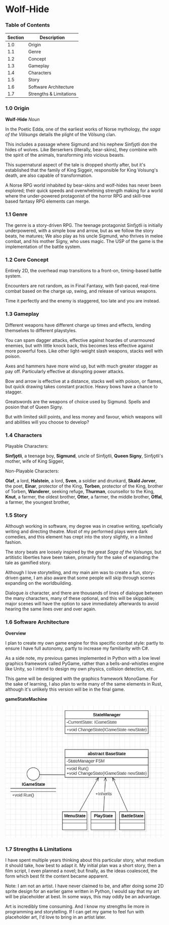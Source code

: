 # Wolf-Hide

### Table of Contents

| Section | Description |
|---------|-------------|
| 1.0 | Origin          |
| 1.1 | Genre           |
| 1.2 | Concept         |
| 1.3 | Gameplay        |
| 1.4 | Characters      |
| 1.5 | Story           |
| 1.6 | Software Architecture |
| 1.7 | Strengths & Limitations |


### 1.0 Origin

**Wolf-Hide**
*Noun*

In the Poetic Edda, one of the earliest works of Norse mythology, *the saga of the Völsungs* details the plight of the Völsung clan. 

This includes a passage where Sigmund and his nephew Sinfjǫtli don the hides of wolves. Like Berserkers (literally, bear-skins), they combine with the spirit of the animals, transforming into vicious beasts.

This supernatural aspect of the tale is dropped shortly after, but it's established that the family of King Siggeir, responsible for King Volsung's death, are also capable of transformation.

A Norse RPG world inhabited by bear-skins and wolf-hides has never been explored; their quick speeds and overwhelming strength making for a world where the under-powered protagonist of the horror RPG and skill-tree based fantasy RPG elements can merge.

### 1.1 Genre

The genre is a story-driven RPG. The teenage protagonist Sinfjǫtli is initially underpowered, with a simple bow and arrow, but as we follow the story beats, he matures; We also play as his uncle Sigmund, who thrives in melee combat, and his mother Signy, who uses magic. The USP of the game is the implementation of the battle system. 

### 1.2 Core Concept

Entirely 2D, the overhead map transitions to a front-on, timing-based battle system. 

Encounters are not random, as in Final Fantasy, with fast-paced, real-time combat based on the charge up, swing, and release of various weapons. 

Time it perfectly and the enemy is staggered, too late and you are instead. 

### 1.3 Gameplay

Different weapons have different charge up times and effects, lending themselves to different playstyles.

You can spam dagger attacks, effective against hoardes of unarmoured enemies, but with little knock back, this becomes less effective against more powerful foes. Like other light-weight slash weapons, stacks well with poison.

Axes and hammers have more wind up, but with much greater stagger as pay off. Particularly effective at disrupting power attacks.

Bow and arrow is effective at a distance, stacks well with poison, or flames, but quick drawing takes constant practice. Heavy bows have a chance to stagger.

Greatswords are the weapons of choice used by Sigmund. Spells and posion that of Queen Signy.

But with limited skill points, and less money and favour, which weapons will and abilities will you choose to develop?

### 1.4 Characters

Playable Characters:

**Sinfjǫtli**, a teenage boy,
**Sigmund**, uncle of Sinfjǫtli,
**Queen Signy**, Sinfjǫtli's mother, wife of King Siggeir,

Non-Playable Characters:

**Olaf**, a lord,
**Halstein**, a lord,
**Sven**, a soldier and drunkard,
**Skald Jorver**, the poet,
**Einar**, protector of the King, 
**Torben**, protector of the King, brother of Torben,
**Wanderer**, seeking refuge,
**Thurman**, counsellor to the King,
**Knut**, a farmer, the oldest brother,
**Otter**, a farmer, the middle brother,
**Offal**, a farmer, the youngest brother,

### 1.5 Story

Although working in software, my degree was in creative writing, speficially writing and directing theatre. Most of my performed plays were dark comedies,  and this element has crept into the story slightly, in a limited fashion.

The story beats are loosely inspired by the great *Saga of the Volsungs*, but artitistic liberties have been taken, primarily for the sake of expanding the tale as gamified story.

Although I love storytelling, and my main aim was to create a fun, story-driven game, I am also aware that some people will skip through scenes expanding on the worldbuilding. 

Dialogue *is* character, and there are thousands of lines of dialogue between the many characters, many of these optional, and this will be skippable; major scenes will have the option to save immediately afterwards to avoid hearing the same lines over and over again.

### 1.6 Software Architecture

**Overview**

I plan to create my own game engine for this specific combat style: partly to ensure I have full autonomy, partly to increase my familiarity with C#. 

As a side note, my previous games implemented in Python with a low level graphics framework called PyGame, rather than a bells-and-whistles engine like Unity, so I intend to design my own physics, collision detection, etc.

This game will be designed with the graphics framework MonoGame. For the sake of learning, I also plan to write many of the same elements in Rust, although it's unlikely this version will be in the final game.

**gameStateMachine**

![gameStateMachine](./ClassDiagrams/gameStateMachine.png)



### 1.7 Strengths & Limitations

I have spent multiple years thinking about this particular story, what medium it should take, how best to adapt it. My initial plan was a short story, then a film script, I even planned a novel; but finally, as the ideas coalesced, the form which best fit the content became apparent.

Note: I am not an artist. I have never claimed to be, and after doing some 2D sprite design for an earlier game written in Python, I would say that my art will be placeholder at best. In some ways, this may oddly be an advantage. 

Art is incredibly time consuming. And I know my strengths lie more in programming and storytelling. If I can get my game to feel fun with placeholder art, I'd love to bring in an artist later.

